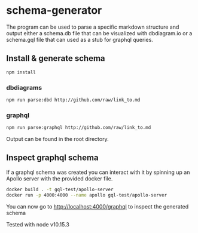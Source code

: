# schema-generator
The program can be used to parse a specific markdown structure and output either a schema.db file that can be visualized with dbdiagram.io or a schema.gql file that can used as a stub for graphql queries. 

## Install & generate schema
```bash
npm install
```
### dbdiagrams
```bash
npm run parse:dbd http://github.com/raw/link_to.md
```

### graphql
```bash
npm run parse:graphql http://github.com/raw/link_to.md
```

Output can be found in the root directory.

## Inspect graphql schema
If a graphql schema was created you can interact with it by spinning up an Apollo server with the provided docker file.
```bash
docker build . -t gql-test/apollo-server
docker run -p 4000:4000 --name apollo gql-test/apollo-server
```
You can now go to <a href="http://localhost:4000/graphql">http://localhost:4000/graphql</a> to inspect the generated schema

Tested with node v10.15.3
